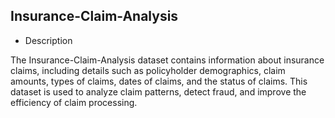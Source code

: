 ## Insurance-Claim-Analysis

* Description

The Insurance-Claim-Analysis dataset contains information about insurance claims, including details such as policyholder demographics, claim amounts, types of claims, dates of claims, and the status of claims. This dataset is used to analyze claim patterns, detect fraud, and improve the efficiency of claim processing.
